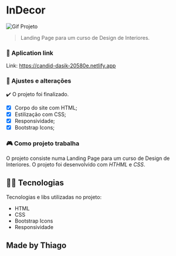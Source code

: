 # InDecor

<!---Esses são exemplos. Veja https://shields.io para outras pessoas ou para personalizar este conjunto de escudos. Você pode querer incluir dependências, status do projeto e
 informações de licença aqui--->
<img src="gif/Animação.gif" alt="Gif Projeto">

> Landing Page para um curso de Design de Interiores. 

### :rocket: Aplication link

Link: https://candid-dasik-20580e.netlify.app


### 🔧 Ajustes e alterações

✔️ O projeto foi finalizado.

- [x] Corpo do site com HTML;
- [x] Estilização com CSS;
- [x] Responsividade;
- [x] Bootstrap Icons; 

### 🎮 Como projeto trabalha

O projeto consiste numa Landing Page para um curso de Design de Interiores. 
O projeto foi desenvolvido com <i>HTHML</i> e <i>CSS</i>.

## 👨‍💻 Tecnologias
Tecnologias e libs utilizadas no projeto:
<ul>
    <li>HTML</li>
    <li>CSS</li>
    <li>Bootstrap Icons</li>
    <li>Responsividade</li>
</ul>

## Made by Thiago

